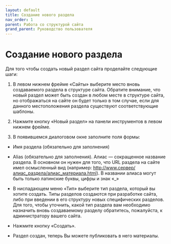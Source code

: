 ```yaml
---
layout: default
title: Создание нового раздела
nav_order: 1
parent: Работа со структурой сайта
grand_parent: Руководство пользователя
---
```


# Создание нового раздела

Для того чтобы создать новый раздел сайта проделайте следующие шаги:

1. В левом нижнем фрейме «Сайты» выберите место вновь создаваемого раздела в структуре сайта. Обратите внимание, что новый раздел может быть создан в любом месте в структуре сайта, но отображаться на сайте он будет только в том случае, если для данного местоположения раздела существуют соответствующие шаблоны.

2. Нажмите кнопку «Новый раздел» на панели инструментов в левом нижнем фрейме.

3. В появившемся диалоговом окне заполните поля формы:

* Имя раздела (обязательно для заполнения)

* Alias (обязательно для заполнения). Алиас — сокращенное название раздела. В основном он нужен для того, что URL раздела на сайте имел осмысленный вид (например: http://www.сервер/алиас_раздела/алиас_материала.html). В названии алиаса могут быть только латинские буквы, цифры и знак «\_»

* В ниспадающем меню «Тип» выберите тип раздела, который вы хотите создать. Типы разделов создаются при разработке сайта, либо при введении в его структуру новых специфических разделов. Для того, чтобы уточнить, какой тип раздела вам необходимо назначить вновь создаваемому разделу обратитесь, пожалуйста, к администратору вашего сайта.

* Нажмите кнопку «Создать».

* Раздел создан, теперь Вы можете публиковать в него материалы.